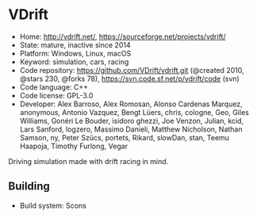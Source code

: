 # VDrift

- Home: http://vdrift.net/, https://sourceforge.net/projects/vdrift/
- State: mature, inactive since 2014
- Platform: Windows, Linux, macOS
- Keyword: simulation, cars, racing
- Code repository: https://github.com/VDrift/vdrift.git (@created 2010, @stars 230, @forks 78), https://svn.code.sf.net/p/vdrift/code (svn)
- Code language: C++
- Code license: GPL-3.0
- Developer: Alex Barroso, Alex Romosan, Alonso Cardenas Marquez, anonymous, Antonio Vazquez, Bengt Lüers, chris, cologne, Geo, Giles Williams, Gonéri Le Bouder, isidoro ghezzi, Joe Venzon, Julian, kcid, Lars Sanford, logzero, Massimo Danieli, Matthew Nicholson, Nathan Samson, ny, Peter Szücs, portets, Rikard, slowDan, stan, Teemu Haapoja, Timothy Furlong, Vegar

Driving simulation made with drift racing in mind.

## Building

- Build system: Scons
